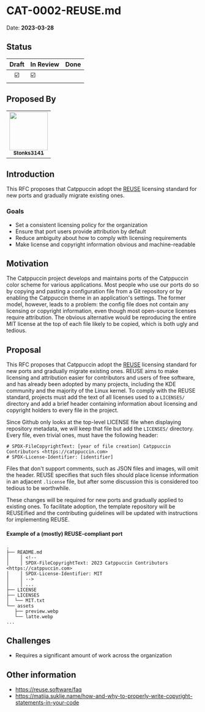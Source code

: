 # CAT-0002-REUSE.md

Date: **2023-03-28**

## Status

| Draft | In Review | Done |
| :---: | --------- | ---- |
|  ☑️   | ☑️        |      |

## Proposed By

<table>
  <tr>
    <td align="center"><a href="https://github.com/Stonks3141"><img src="https://avatars.githubusercontent.com/u/82178396?v=4" width="100px;" alt=""/><br /><sub><b>Stonks3141</b></sub></a><br /></td>
  </tr>
</table>

## Introduction

This RFC proposes that Catppuccin adopt the [REUSE](https://reuse.software) licensing standard for new ports and gradually migrate existing ones.

### Goals

- Set a consistent licensing policy for the organization
- Ensure that port users provide attribution by default
- Reduce ambiguity about how to comply with licensing requirements
- Make license and copyright information obvious and machine-readable

## Motivation

The Catppuccin project develops and maintains ports of the Catppuccin color scheme for various applications. Most people who use our ports do so by copying and pasting a configuration file from a Git repository or by enabling the Catppuccin theme in an application's settings. The former model, however, leads to a problem: the config file does not contain any licensing or copyright information, even though most open-source licenses require attribution. The obvious alternative would be reproducing the entire MIT license at the top of each file likely to be copied, which is both ugly and tedious.

## Proposal

This RFC proposes that Catppuccin adopt the [REUSE](https://reuse.software) licensing standard for new ports and gradually migrate existing ones. REUSE aims to make licensing and attribution easier for contributors and users of free software, and has already been adopted by many projects, including the KDE community and the majority of the Linux kernel. To comply with the REUSE standard, projects must add the text of all licenses used to a `LICENSES/` directory and add a brief header containing information about licensing and copyright holders to every file in the project.

Since Github only looks at the top-level LICENSE file when displaying repository metadata, we will keep that file but add the `LICENSES/` directory. Every file, even trivial ones, must have the following header:

```
# SPDX-FileCopyrightText: [year of file creation] Catppuccin Contributors <https://catppuccin.com>
# SPDX-License-Identifier: [identifier]
```

Files that don't support comments, such as JSON files and images, will omit the header. REUSE specifies that such files should place license information in an adjacent `.license` file, but after some discussion this is considered too tedious to be worthwhile.

These changes will be required for new ports and gradually applied to existing ones. To facilitate adoption, the template repository will be REUSEified and the contributing guidelines will be updated with instructions for implementing REUSE.

#### Example of a (mostly) REUSE-compliant port

```
.
├── README.md
│    │ <!--
│    │ SPDX-FileCopyrightText: 2023 Catppuccin Contributors <https://catppuccin.com>
│    │ SPDX-License-Identifier: MIT
│    │ -->
│    │ ...
├── LICENSE
├── LICENSES
│  └── MIT.txt
└── assets
   ├── preview.webp
   └── latte.webp
...
```

## Challenges

- Requires a significant amount of work across the organization

## Other information

- https://reuse.software/faq
- https://matija.suklje.name/how-and-why-to-properly-write-copyright-statements-in-your-code
